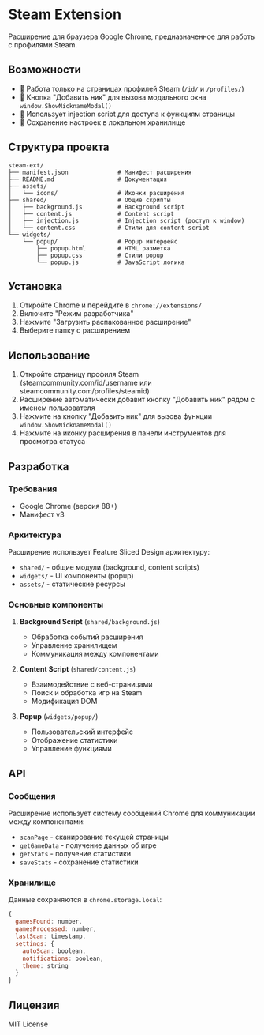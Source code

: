 # Steam Extension

Расширение для браузера Google Chrome, предназначенное для работы с профилями Steam.

## Возможности

- 🎯 Работа только на страницах профилей Steam (`/id/` и `/profiles/`)
- 🔘 Кнопка "Добавить ник" для вызова модального окна `window.ShowNicknameModal()`
- 🔧 Использует injection script для доступа к функциям страницы
- 💾 Сохранение настроек в локальном хранилище

## Структура проекта

```
steam-ext/
├── manifest.json              # Манифест расширения
├── README.md                  # Документация
├── assets/
│   └── icons/                 # Иконки расширения
├── shared/                    # Общие скрипты
│   ├── background.js          # Background script
│   ├── content.js             # Content script
│   ├── injection.js           # Injection script (доступ к window)
│   └── content.css            # Стили для content script
└── widgets/
    └── popup/                 # Popup интерфейс
        ├── popup.html         # HTML разметка
        ├── popup.css          # Стили popup
        └── popup.js           # JavaScript логика
```

## Установка

1. Откройте Chrome и перейдите в `chrome://extensions/`
2. Включите "Режим разработчика"
3. Нажмите "Загрузить распакованное расширение"
4. Выберите папку с расширением

## Использование

1. Откройте страницу профиля Steam (steamcommunity.com/id/username или steamcommunity.com/profiles/steamid)
2. Расширение автоматически добавит кнопку "Добавить ник" рядом с именем пользователя
3. Нажмите на кнопку "Добавить ник" для вызова функции `window.ShowNicknameModal()`
4. Нажмите на иконку расширения в панели инструментов для просмотра статуса

## Разработка

### Требования

- Google Chrome (версия 88+)
- Манифест v3

### Архитектура

Расширение использует Feature Sliced Design архитектуру:

- `shared/` - общие модули (background, content scripts)
- `widgets/` - UI компоненты (popup)
- `assets/` - статические ресурсы

### Основные компоненты

1. **Background Script** (`shared/background.js`)
   - Обработка событий расширения
   - Управление хранилищем
   - Коммуникация между компонентами

2. **Content Script** (`shared/content.js`)
   - Взаимодействие с веб-страницами
   - Поиск и обработка игр на Steam
   - Модификация DOM

3. **Popup** (`widgets/popup/`)
   - Пользовательский интерфейс
   - Отображение статистики
   - Управление функциями

## API

### Сообщения

Расширение использует систему сообщений Chrome для коммуникации между компонентами:

- `scanPage` - сканирование текущей страницы
- `getGameData` - получение данных об игре
- `getStats` - получение статистики
- `saveStats` - сохранение статистики

### Хранилище

Данные сохраняются в `chrome.storage.local`:

```javascript
{
  gamesFound: number,
  gamesProcessed: number,
  lastScan: timestamp,
  settings: {
    autoScan: boolean,
    notifications: boolean,
    theme: string
  }
}
```

## Лицензия

MIT License
